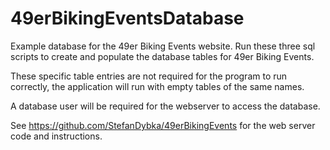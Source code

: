 # 49erBikingEventsDatabase
Example database for the 49er Biking Events website.
Run these three sql scripts to create and populate the database tables for 49er Biking Events.

These specific table entries are not required for the program to run correctly, the application will run with empty tables of the same names.

A database user will be required for the webserver to access the database.

See https://github.com/StefanDybka/49erBikingEvents for the web server code and instructions.
